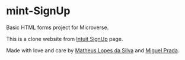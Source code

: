 # mint-SignUp

Basic HTML forms project for Microverse.

This is a clone website from [Intuit SignUp](https://accounts.intuit.com/signup) page.

Made with love and care by [Matheus Lopes da Silva](https://github.com/matheus-fls) and [Miguel Prada](https://github.com/mprada99).
